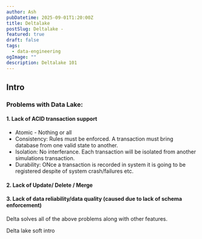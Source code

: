 ```yaml
---
author: Ash
pubDatetime: 2025-09-01T1:20:00Z
title: Deltalake
postSlug: Deltalake -
featured: true
draft: false
tags:
  - data-engineering
ogImage: ""
description: Deltalake 101
---
```


## Intro

### Problems with Data Lake:

#### 1. Lack of ACID transaction support

- Atomic - Nothing or all
- Consistency: Rules must be enforced. A transaction must bring database from one valid state to another.
- Isolation: No interferance. Each transaction will be isolated from another simulations transaction.
- Durability: ONce a transaction is recorded in system it is going to be registered despite of system crash/failures etc.

#### 2. Lack of Update/ Delete / Merge

#### 3. Lack of data reliability/data quality (caused due to lack of schema enforcement)

Delta solves all of the above problems along with other features.

Delta lake soft intro
